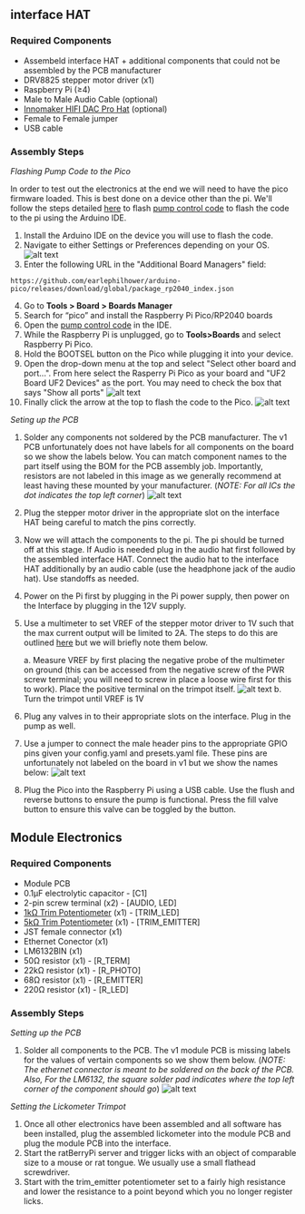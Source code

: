 ## interface HAT
### Required Components
* Assembeld interface HAT + additional components that could not be assembled by the PCB manufacturer
* DRV8825 stepper motor driver (x1)
* Raspberry Pi (≥4)
* Male to Male Audio Cable (optional)
* [Innomaker HIFI DAC Pro Hat](https://www.amazon.com/Raspberry-DAC-Pro-ES9038Q2M-Resolution/dp/B0B2DJZTSF) (optional)
* Female to Female jumper
* USB cable

### Assembly Steps
*Flashing Pump Code to the Pico*

In order to test out the electronics at the end we will need to have the pico firmware loaded. This is best done on a device other than the pi. We'll follow the steps detailed [here](https://randomnerdtutorials.com/programming-raspberry-pi-pico-w-arduino-ide/) to flash [pump control code](../pico/pump_control/pump_control.ino) to flash the code to the pi using the Arduino IDE.

1. Install the Arduino IDE on the device you will use to flash the code. 
2. Navigate to either Settings or Preferences depending on your OS.
![alt text](ims/arduino_ide_preferences.png)
3. Enter the following URL in the "Additional Board Managers" field:
```
https://github.com/earlephilhower/arduino-pico/releases/download/global/package_rp2040_index.json
```
4. Go to **Tools > Board > Boards Manager**
5. Search for “pico” and install the Raspberry Pi Pico/RP2040 boards
6. Open the [pump control code](../pico/pump_control/pump_control.ino) in the IDE.
7. While the Raspberry Pi is unplugged, go to **Tools>Boards** and select Raspberry Pi Pico.
8. Hold the BOOTSEL button on the Pico while plugging it into your device.
9. Open the drop-down menu at the top and select "Select other board and port...". From here select the Rasperry Pi Pico as your board and "UF2 Board UF2 Devices" as the port. You may need to check the box that says "Show all ports"
![alt text](ims/select_port.png)
10. Finally click the arrow at the top to flash the code to the Pico.
![alt text](ims/flash_button.png)

*Seting up the PCB*

1. Solder any components not soldered by the PCB manufacturer. The v1 PCB unfortunately does not have labels for all components on the board so we show the labels below. You can match component names to the part itself using the BOM for the PCB assembly job. Importantly, resistors are not labeled in this image as we generally recommend at least having these mounted by your manufacturer. (*NOTE: For all ICs the dot indicates the top left corner*)
![alt text](ims/module_interface_hat_no_components.png)
2. Plug the stepper motor driver in the appropriate slot on the interface HAT being careful to match the pins correctly.
3. Now we will attach the components to the pi. The pi should be turned off at this stage. If Audio is needed plug in the audio hat first followed by the assembled interface HAT. Connect the audio hat to the interface HAT additionally by an audio cable (use the headphone jack of the audio hat). Use standoffs as needed.
4. Power on the Pi first by plugging in the Pi power supply, then power on the Interface by plugging in the 12V supply.
5. Use a multimeter to set VREF of the stepper motor driver to 1V such that the max current output will be limited to 2A. The steps to do this are outlined [here](https://www.pololu.com/product/2133) but we will briefly note them below.

    a. Measure VREF by first placing the negative probe of the multimeter on ground (this can be accessed from the negative screw of the PWR screw terminal; you will need to screw in place a loose wire first for this to work). Place the positive terminal on the trimpot itself.
    ![alt text](ims/vref.jpg)
    b. Turn the trimpot until VREF is 1V

6. Plug any valves in to their appropriate slots on the interface. Plug in the pump as well.
7. Use a jumper to connect the male header pins to the appropriate GPIO pins given your config.yaml and presets.yaml file. These pins are unfortunately not labeled on the board in v1 but we show the names below:
![alt text](ims/interface_pcb_pins.png)
8. Plug the Pico into the Raspberry Pi using a USB cable. Use the flush and reverse buttons to ensure the pump is functional. Press the fill valve button to ensure this valve can be toggled by the button.


## Module Electronics
### Required Components
* Module PCB
* 0.1µF electrolytic capacitor - [C1]
* 2-pin screw terminal (x2) - [AUDIO, LED]
* [1kΩ Trim Potentiometer](https://www.digikey.com/en/products/detail/bourns-inc/PV36P102C01B00/666482) (x1) - [TRIM_LED]
* [5kΩ Trim Potentiometer](https://www.digikey.com/en/products/detail/bourns-inc/PV36P502C01B00/666496) (x1) - [TRIM_EMITTER]
* JST female connector (x1)
* Ethernet Conector (x1)
* LM6132BIN (x1) 
* 50Ω resistor (x1) - [R_TERM]
* 22kΩ resistor (x1) - [R_PHOTO]
* 68Ω resistor (x1) - [R_EMITTER]
* 220Ω resistor (x1) - [R_LED]


### Assembly Steps

*Setting up the PCB*
1. Solder all components to the PCB. The v1 module PCB is missing labels for the values of vertain components so we show them below. (*NOTE: The ethernet connector is meant to be soldered on the back of the PCB. Also, For the LM6132, the square solder pad indicates where the top left corner of the component should go*)
![alt text](ims/module_pcb_no_components.png)

*Setting the Lickometer Trimpot*
1. Once all other electronics have been assembled and all software has been installed, plug the assembled lickometer into the module PCB and plug the module PCB into the interface. 
2. Start the ratBerryPi server and trigger licks with an object of comparable size to a mouse or rat tongue. We usually use a small flathead screwdriver. 
3. Start with the trim_emitter potentiometer set to a fairly high resistance and lower the resistance to a point beyond which you no longer register licks.